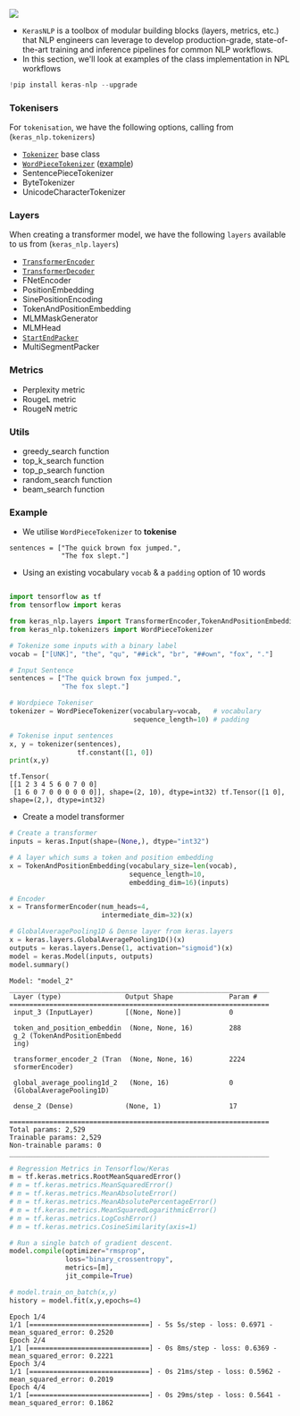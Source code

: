 
![](https://keras.io/img/logo-small.png)

- <code>KerasNLP</code> is a toolbox of modular building blocks (layers, metrics, etc.) that NLP engineers can leverage to develop production-grade, state-of-the-art training and inference pipelines for common NLP workflows.
- In this section, we'll look at examples of the class implementation in NPL workflows

```python
!pip install keras-nlp --upgrade
```

### Tokenisers

For <code>tokenisation</code>, we have the following options, calling from (<code>keras_nlp.tokenizers</code>)

- [<code>Tokenizer</code>](https://keras.io/api/keras_nlp/tokenizers/tokenizer/) base class
- [<code>WordPieceTokenizer</code>](https://keras.io/api/keras_nlp/tokenizers/word_piece_tokenizer/) ([example](https://github.com/shtrausslearning/nlp/blob/main/kerasNLP/wordpiecetokeniser_example.ipynb))
- SentencePieceTokenizer
- ByteTokenizer
- UnicodeCharacterTokenizer

### Layers

When creating a transformer model, we have the following <code>layers</code> available to us from (<code>keras_nlp.layers</code>)

- [<code>TransformerEncoder</code>](https://keras.io/api/keras_nlp/layers/transformer_encoder/)
- [<code>TransformerDecoder</code>](https://keras.io/api/keras_nlp/layers/transformer_decoder/)
- FNetEncoder
- PositionEmbedding
- SinePositionEncoding
- TokenAndPositionEmbedding
- MLMMaskGenerator
- MLMHead
- [<code>StartEndPacker</code>](https://keras.io/api/keras_nlp/layers/start_end_packer/)
- MultiSegmentPacker

### Metrics

- Perplexity metric
- RougeL metric
- RougeN metric

### Utils

- greedy_search function
- top_k_search function
- top_p_search function
- random_search function
- beam_search function

### Example

- We utilise <code>WordPieceTokenizer</code> to **tokenise**

```
sentences = ["The quick brown fox jumped.", 
             "The fox slept."]
```

- Using an existing vocabulary <code>vocab</code> & a <code>padding</code> option of 10 words 


```python

import tensorflow as tf
from tensorflow import keras

from keras_nlp.layers import TransformerEncoder,TokenAndPositionEmbedding
from keras_nlp.tokenizers import WordPieceTokenizer

# Tokenize some inputs with a binary label
vocab = ["[UNK]", "the", "qu", "##ick", "br", "##own", "fox", "."]

# Input Sentence
sentences = ["The quick brown fox jumped.", 
             "The fox slept."]

# Wordpiece Tokeniser
tokenizer = WordPieceTokenizer(vocabulary=vocab,   # vocabulary
                               sequence_length=10) # padding

# Tokenise input sentences
x, y = tokenizer(sentences), 
                 tf.constant([1, 0])
print(x,y)
```

```
tf.Tensor(
[[1 2 3 4 5 6 0 7 0 0]
 [1 6 0 7 0 0 0 0 0 0]], shape=(2, 10), dtype=int32) tf.Tensor([1 0], shape=(2,), dtype=int32)
```

- Create a model transformer 

```python
# Create a transformer
inputs = keras.Input(shape=(None,), dtype="int32")

# A layer which sums a token and position embedding
x = TokenAndPositionEmbedding(vocabulary_size=len(vocab),
                              sequence_length=10,
                              embedding_dim=16)(inputs)

# Encoder
x = TransformerEncoder(num_heads=4,
                       intermediate_dim=32)(x)

# GlobalAveragePooling1D & Dense layer from keras.layers
x = keras.layers.GlobalAveragePooling1D()(x)
outputs = keras.layers.Dense(1, activation="sigmoid")(x)
model = keras.Model(inputs, outputs)
model.summary()
```

```
Model: "model_2"
_________________________________________________________________
 Layer (type)                Output Shape              Param #   
=================================================================
 input_3 (InputLayer)        [(None, None)]            0         
                                                                 
 token_and_position_embeddin  (None, None, 16)         288       
 g_2 (TokenAndPositionEmbedd                                     
 ing)                                                            
                                                                 
 transformer_encoder_2 (Tran  (None, None, 16)         2224      
 sformerEncoder)                                                 
                                                                 
 global_average_pooling1d_2   (None, 16)               0         
 (GlobalAveragePooling1D)                                        
                                                                 
 dense_2 (Dense)             (None, 1)                 17        
                                                                 
=================================================================
Total params: 2,529
Trainable params: 2,529
Non-trainable params: 0
_________________________________________________________________
```

```python
# Regression Metrics in Tensorflow/Keras
m = tf.keras.metrics.RootMeanSquaredError()
# m = tf.keras.metrics.MeanSquaredError()
# m = tf.keras.metrics.MeanAbsoluteError()
# m = tf.keras.metrics.MeanAbsolutePercentageError()
# m = tf.keras.metrics.MeanSquaredLogarithmicError()
# m = tf.keras.metrics.LogCoshError()
# m = tf.keras.metrics.CosineSimilarity(axis=1)

# Run a single batch of gradient descent.
model.compile(optimizer="rmsprop", 
              loss="binary_crossentropy",
              metrics=[m],
              jit_compile=True)

# model.train_on_batch(x,y)
history = model.fit(x,y,epochs=4)
```

```
Epoch 1/4
1/1 [==============================] - 5s 5s/step - loss: 0.6971 - mean_squared_error: 0.2520
Epoch 2/4
1/1 [==============================] - 0s 8ms/step - loss: 0.6369 - mean_squared_error: 0.2221
Epoch 3/4
1/1 [==============================] - 0s 21ms/step - loss: 0.5962 - mean_squared_error: 0.2019
Epoch 4/4
1/1 [==============================] - 0s 29ms/step - loss: 0.5641 - mean_squared_error: 0.1862
```
